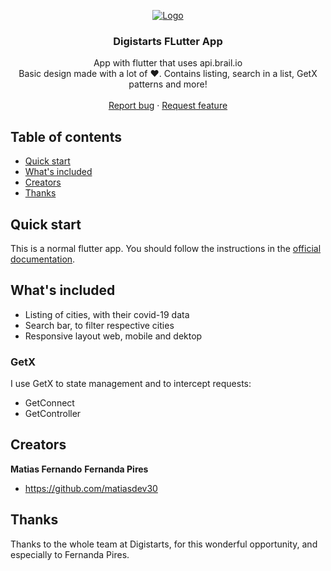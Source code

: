 <p align="center">
  <a href="https://flutter.io/">
    <img src="https://static.wixstatic.com/media/258dca_61d0daa31d3c438f84960e8e3fd7dfdf~mv2.png/v1/crop/x_126,y_524,w_948,h_152/fill/w_218,h_34,al_c,q_85,usm_0.66_1.00_0.01/instagram-post02.webp" alt="Logo" >
  </a>

  <h3 align="center">Digistarts FLutter App</h3>

  <p align="center">
    App with flutter that uses api.brail.io
    <br>
    Basic design made with a lot of ❤️. Contains listing, search in a list, GetX patterns and more!
    <br>
    <br>
    <a href="https://github.com/matiasdev30/digistarts_flutter/issues/new">Report bug</a>
    ·
    <a href="https://github.com/matiasdev30/digistarts_flutter/issues/new">Request feature</a>
  </p>
</p>

## Table of contents

- [Quick start](#quick-start)
- [What's included](#whats-included)
- [Creators](#creators)
- [Thanks](#thanks)

## Quick start

This is a normal flutter app. You should follow the instructions in the [official documentation](https://flutter.io/docs/get-started/install).

## What's included

* Listing of cities, with their covid-19 data
* Search bar, to filter respective cities
* Responsive layout web, mobile and dektop

### GetX

I use GetX to state management and to intercept requests:
* GetConnect
* GetController

## Creators

**Matias Fernando**
**Fernanda Pires**

- <https://github.com/matiasdev30>

## Thanks

Thanks to the whole team at Digistarts, for this wonderful opportunity, and especially to Fernanda Pires.

